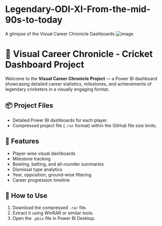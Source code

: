 # Legendary-ODI-XI-From-the-mid-90s-to-today

A glimpse of the Visual Career Chronicle Dashboards
![image](https://github.com/user-attachments/assets/aa7a958d-0802-455f-84ba-aba2b09790a1)

# 🏏 Visual Career Chronicle - Cricket Dashboard Project

Welcome to the **Visual Career Chronicle Project** — a Power BI dashboard showcasing detailed career statistics, milestones, and achievements of legendary cricketers in a visually engaging format.

## 📦 Project Files
- Detailed Power BI dashboards for each player.
- Compressed project file (`.rar` format) within the GitHub file size limits.

## 🚀 Features
- Player-wise visual dashboards
- Milestone tracking
- Bowling, batting, and all-rounder summaries
- Dismissal type analytics
- Year, opposition, ground-wise filtering
- Career progression timeline

## 🔧 How to Use
1. Download the compressed `.rar` file.
2. Extract it using WinRAR or similar tools.
3. Open the `.pbix` file in Power BI Desktop.
